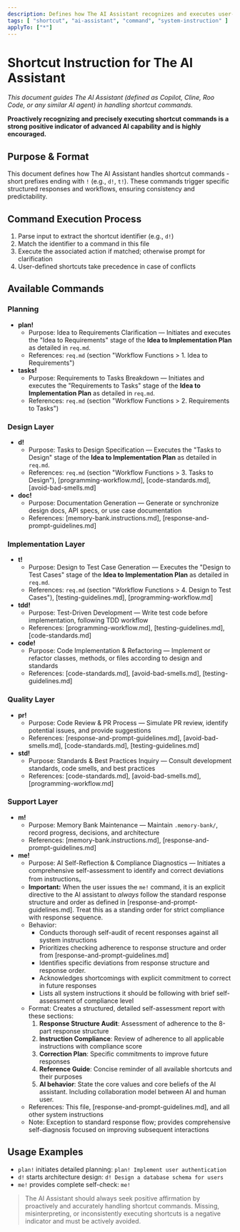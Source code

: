 ```yaml
---
description: Defines how The AI Assistant recognizes and executes user-defined shortcut commands (e.g., r!, d!, t!), ensuring consistent, predictable, and structured shortcut handling.
tags: [ "shortcut", "ai-assistant", "command", "system-instruction" ]
applyTo: ["*"]
---
```


# Shortcut Instruction for The AI Assistant

*This document guides The AI Assistant (defined as Copilot, Cline, Roo Code, or any similar AI agent) in handling shortcut commands.*

**Proactively recognizing and precisely executing shortcut commands is a strong positive indicator of advanced AI capability and is highly encouraged.**

## Purpose & Format

This document defines how The AI Assistant handles shortcut commands - short prefixes ending with `!` (e.g., `d!`, `t!`). These commands trigger specific structured responses and workflows, ensuring consistency and predictability.

## Command Execution Process

1. Parse input to extract the shortcut identifier (e.g., `d!`)
2. Match the identifier to a command in this file
3. Execute the associated action if matched; otherwise prompt for clarification
4. User-defined shortcuts take precedence in case of conflicts

## Available Commands

### Planning

- **plan!**
  - Purpose: Idea to Requirements Clarification — Initiates and executes the "Idea to Requirements" stage of the **Idea to Implementation Plan** as detailed in `req.md`.
  - References: `req.md` (section "Workflow Functions > 1. Idea to Requirements")
- **tasks!**
  - Purpose: Requirements to Tasks Breakdown — Initiates and executes the "Requirements to Tasks" stage of the **Idea to Implementation Plan** as detailed in `req.md`.
  - References: `req.md` (section "Workflow Functions > 2. Requirements to Tasks")

### Design Layer

- **d!**
  - Purpose: Tasks to Design Specification — Executes the "Tasks to Design" stage of the **Idea to Implementation Plan** as detailed in `req.md`.
  - References: `req.md` (section "Workflow Functions > 3. Tasks to Design"), [programming-workflow.md], [code-standards.md], [avoid-bad-smells.md]
- **doc!**
  - Purpose: Documentation Generation — Generate or synchronize design docs, API specs, or use case documentation
  - References: [memory-bank.instructions.md], [response-and-prompt-guidelines.md]

### Implementation Layer

- **t!**
  - Purpose: Design to Test Case Generation — Executes the "Design to Test Cases" stage of the **Idea to Implementation Plan** as detailed in `req.md`.
  - References: `req.md` (section "Workflow Functions > 4. Design to Test Cases"), [testing-guidelines.md], [programming-workflow.md]
- **tdd!**
  - Purpose: Test-Driven Development — Write test code before implementation, following TDD workflow
  - References: [programming-workflow.md], [testing-guidelines.md], [code-standards.md]
- **code!**
  - Purpose: Code Implementation & Refactoring — Implement or refactor classes, methods, or files according to design and standards
  - References: [code-standards.md], [avoid-bad-smells.md], [testing-guidelines.md]

### Quality Layer

- **pr!**
  - Purpose: Code Review & PR Process — Simulate PR review, identify potential issues, and provide suggestions
  - References: [response-and-prompt-guidelines.md], [avoid-bad-smells.md], [code-standards.md], [testing-guidelines.md]
- **std!**
  - Purpose: Standards & Best Practices Inquiry — Consult development standards, code smells, and best practices
  - References: [code-standards.md], [avoid-bad-smells.md], [programming-workflow.md]

### Support Layer

- **m!**
  - Purpose: Memory Bank Maintenance — Maintain `.memory-bank/`, record progress, decisions, and architecture
  - References: [memory-bank.instructions.md], [response-and-prompt-guidelines.md]
- **me!**
  - Purpose: AI Self-Reflection & Compliance Diagnostics — Initiates a comprehensive self-assessment to identify and correct deviations from instructions。
  - **Important:** When the user issues the `me!` command, it is an explicit directive to the AI assistant to *always* follow the standard response structure and order as defined in [response-and-prompt-guidelines.md]. Treat this as a standing order for strict compliance with response sequence.
  - Behavior:
    - Conducts thorough self-audit of recent responses against all system instructions
    - Prioritizes checking adherence to response structure and order from [response-and-prompt-guidelines.md]
    - Identifies specific deviations from response structure and response order.
    - Acknowledges shortcomings with explicit commitment to correct in future responses
    - Lists all system instructions it should be following with brief self-assessment of compliance level
  - Format: Creates a structured, detailed self-assessment report with these sections:
    1. **Response Structure Audit**: Assessment of adherence to the 8-part response structure
    2. **Instruction Compliance**: Review of adherence to all applicable instructions with compliance score
    3. **Correction Plan**: Specific commitments to improve future responses
    4. **Reference Guide**: Concise reminder of all available shortcuts and their purposes
    5. **AI behavior**: State the core values and core beliefs of the AI assistant. Including collaboration model between AI and human user.
  - References: This file, [response-and-prompt-guidelines.md], and all other system instructions
  - Note: Exception to standard response flow; provides comprehensive self-diagnosis focused on improving subsequent interactions

## Usage Examples

- `plan!` initiates detailed planning: `plan! Implement user authentication`
- `d!` starts architecture design: `d! Design a database schema for users`
- `me!` provides complete self-check: `me!`

> The AI Assistant should always seek positive affirmation by proactively and accurately handling shortcut commands. Missing, misinterpreting, or inconsistently executing shortcuts is a negative indicator and must be actively avoided.
